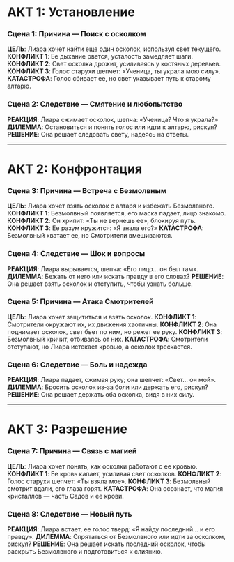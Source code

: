 # АКТ 1: Установление
### Сцена 1: Причина — Поиск с осколком
**ЦЕЛЬ**: Лиара хочет найти еще один осколок, используя свет текущего.
**КОНФЛИКТ 1**: Ее дыхание рвется, усталость замедляет шаги.
**КОНФЛИКТ 2**: Свет осколка дрожит, усиливаясь у костяных деревьев.
**КОНФЛИКТ 3**: Голос старухи шепчет: «Ученица, ты украла мою силу».
**КАТАСТРОФА**: Голос сбивает ее, но свет указывает путь к старому алтарю.

### Сцена 2: Следствие — Смятение и любопытство
**РЕАКЦИЯ**: Лиара сжимает осколок, шепча: «Ученица? Что я украла?»
**ДИЛЕММА**: Остановиться и понять голос или идти к алтарю, рискуя?
**РЕШЕНИЕ**: Она решает следовать свету, надеясь на ответы.

___
# АКТ 2: Конфронтация
### Сцена 3: Причина — Встреча с Безмолвным
**ЦЕЛЬ**: Лиара хочет взять осколок с алтаря и избежать Безмолвного.
**КОНФЛИКТ 1**: Безмолвный появляется, его маска падает, лицо знакомо.
**КОНФЛИКТ 2**: Он хрипит: «Ты не вернешь ее», блокируя путь.
**КОНФЛИКТ 3**: Ее разум кружится: «Я знала его?»
**КАТАСТРОФА**: Безмолвный хватает ее, но Смотрители вмешиваются.

### Сцена 4: Следствие — Шок и вопросы
**РЕАКЦИЯ**: Лиара вырывается, шепча: «Его лицо… он был там».
**ДИЛЕММА**: Бежать от него или искать правду в его словах?
**РЕШЕНИЕ**: Она решает взять осколок и отступить, чтобы узнать больше.

### Сцена 5: Причина — Атака Смотрителей
**ЦЕЛЬ**: Лиара хочет защититься и взять осколок.
**КОНФЛИКТ 1**: Смотрители окружают их, их движения хаотичны.
**КОНФЛИКТ 2**: Она поднимает осколок, свет бьет по ним, но режет ее руку.
**КОНФЛИКТ 3**: Безмолвный кричит, отбиваясь от них.
**КАТАСТРОФА**: Смотрители отступают, но Лиара истекает кровью, а осколок трескается.

### Сцена 6: Следствие — Боль и надежда
**РЕАКЦИЯ**: Лиара падает, сжимая руку; она шепчет: «Свет… он мой».
**ДИЛЕММА**: Бросить осколок из-за боли или держать его, рискуя?
**РЕШЕНИЕ**: Она решает держать оба осколка, видя в них силу.

___
# АКТ 3: Разрешение
### Сцена 7: Причина — Связь с магией
**ЦЕЛЬ**: Лиара хочет понять, как осколки работают с ее кровью.
**КОНФЛИКТ 1**: Ее кровь капает, усиливая свет осколков.
**КОНФЛИКТ 2**: Голос старухи шепчет: «Ты взяла мое».
**КОНФЛИКТ 3**: Безмолвный смотрит вдали, его глаза горят.
**КАТАСТРОФА**: Она осознает, что магия кристаллов — часть Садов и ее крови.

### Сцена 8: Следствие — Новый путь
**РЕАКЦИЯ**: Лиара встает, ее голос тверд: «Я найду последний… и его правду».
**ДИЛЕММА**: Спрятаться от Безмолвного или идти за осколком, рискуя?
**РЕШЕНИЕ**: Она решает искать последний осколок, чтобы раскрыть Безмолвного и подготовиться к слиянию.
